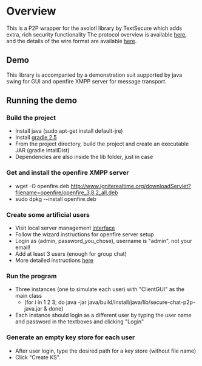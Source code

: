 
# Overview

This is a P2P wrapper for the axolotl library by TextSecure which adds extra, rich security functionality
The protocol overview is available [here](https://github.com/trevp/axolotl/wiki),
and the details of the wire format are available [here](https://github.com/WhisperSystems/TextSecure/wiki/ProtocolV2).

## Demo

This library is accompanied by a demonstration suit supported by java swing for GUI and openfire XMPP server
for message transport.

## Running the demo

### Build the project
  - Install java (sudo apt-get install default-jre)
  - Install [gradle 2.5](https://services.gradle.org/distributions/gradle-2.5-all.zip)
  - From the project directory, build the project and create an executable JAR (gradle intallDist)
  - Dependencies are also inside the lib folder, just in case

### Get and install the openfire XMPP server
 - wget -O openfire.deb http://www.igniterealtime.org/downloadServlet?filename=openfire/openfire_3.8.2_all.deb
 - sudo dpkg --install openfire.deb

### Create some artificial users
 - Visit local server management [interface](http://localhost:9090)
 - Follow the wizard instructions for openfire server setup
 - Login as (admin, password_you_chose), username is "admin", not your email!
 - Add at least 3 users (enough for group chat)
 - More detailed instructions [here](https://www.digitalocean.com/community/tutorials/how-to-install-openfire-xmpp-server-on-a-debian-or-ubuntu-vps)

### Run the program 
 - Three instances (one to simulate each user) with "ClientGUI" as the main class 
    - (for i in 1 2 3; do java -jar java/build/install/java/lib/secure-chat-p2p-java.jar & done)
 - Each instance should login as a different user by typing the user name and password in the textboxes
 and clicking "Login"

### Generate an empty key store for each user
 - After user login, type the desired path for a key store (without file name)
 - Click "Create KS".






